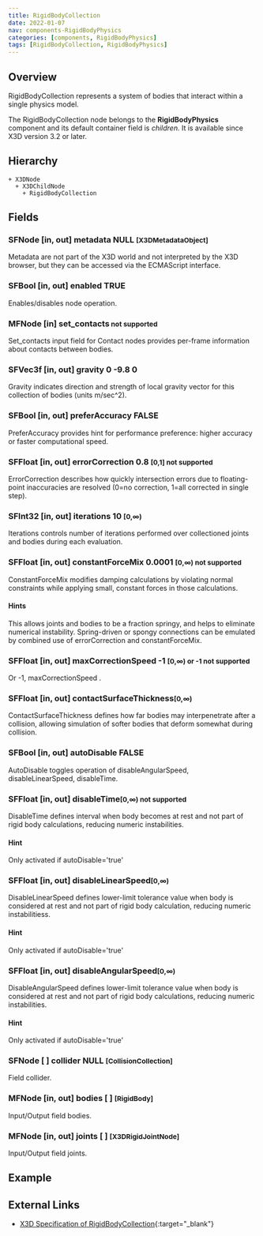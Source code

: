 ```yaml
---
title: RigidBodyCollection
date: 2022-01-07
nav: components-RigidBodyPhysics
categories: [components, RigidBodyPhysics]
tags: [RigidBodyCollection, RigidBodyPhysics]
---
```

<style>
.post h3 {
  word-spacing: 0.2em;
}
</style>

## Overview

RigidBodyCollection represents a system of bodies that interact within a single physics model.

The RigidBodyCollection node belongs to the **RigidBodyPhysics** component and its default container field is *children.* It is available since X3D version 3.2 or later.

## Hierarchy

```
+ X3DNode
  + X3DChildNode
    + RigidBodyCollection
```

## Fields

### SFNode [in, out] **metadata** NULL <small>[X3DMetadataObject]</small>

Metadata are not part of the X3D world and not interpreted by the X3D browser, but they can be accessed via the ECMAScript interface.

### SFBool [in, out] **enabled** TRUE

Enables/disables node operation.

### MFNode [in] **set_contacts**<span class="no"><small class="small"> not supported</small></span>

Set_contacts input field for Contact nodes provides per-frame information about contacts between bodies.

### SFVec3f [in, out] **gravity** 0 -9.8 0

Gravity indicates direction and strength of local gravity vector for this collection of bodies (units m/sec^2).

### SFBool [in, out] **preferAccuracy** FALSE

PreferAccuracy provides hint for performance preference: higher accuracy or faster computational speed.

### SFFloat [in, out] **errorCorrection** 0.8 <small>[0,1] <span class="no">not supported</span></small>

ErrorCorrection describes how quickly intersection errors due to floating-point inaccuracies are resolved (0=no correction, 1=all corrected in single step).

### SFInt32 [in, out] **iterations** 10 <small>[0,∞)</small>

Iterations controls number of iterations performed over collectioned joints and bodies during each evaluation.

### SFFloat [in, out] **constantForceMix** 0.0001 <small>[0,∞) <span class="no">not supported</span></small>

ConstantForceMix modifies damping calculations by violating normal constraints while applying small, constant forces in those calculations.

#### Hints

This allows joints and bodies to be a fraction springy, and helps to eliminate numerical instability. Spring-driven or spongy connections can be emulated by combined use of errorCorrection and constantForceMix.

### SFFloat [in, out] **maxCorrectionSpeed** -1 <small>[0,∞) or -1 <span class="no">not supported</span></small>

Or -1, maxCorrectionSpeed .

### SFFloat [in, out] **contactSurfaceThickness**<small>[0,∞)</small>

ContactSurfaceThickness defines how far bodies may interpenetrate after a collision, allowing simulation of softer bodies that deform somewhat during collision.

### SFBool [in, out] **autoDisable** FALSE

AutoDisable toggles operation of disableAngularSpeed, disableLinearSpeed, disableTime.

### SFFloat [in, out] **disableTime**<small>[0,∞) <span class="no">not supported</span></small>

DisableTime defines interval when body becomes at rest and not part of rigid body calculations, reducing numeric instabilities.

#### Hint

Only activated if autoDisable='true'

### SFFloat [in, out] **disableLinearSpeed**<small>[0,∞)</small>

DisableLinearSpeed defines lower-limit tolerance value when body is considered at rest and not part of rigid body calculation, reducing numeric instabilitiess.

#### Hint

Only activated if autoDisable='true'

### SFFloat [in, out] **disableAngularSpeed**<small>[0,∞)</small>

DisableAngularSpeed defines lower-limit tolerance value when body is considered at rest and not part of rigid body calculations, reducing numeric instabilities.

#### Hint

Only activated if autoDisable='true'

### SFNode [ ] **collider** NULL <small>[CollisionCollection]</small>

Field collider.

### MFNode [in, out] **bodies** [ ] <small>[RigidBody]</small>

Input/Output field bodies.

### MFNode [in, out] **joints** [ ] <small>[X3DRigidJointNode]</small>

Input/Output field joints.

## Example

<x3d-canvas src="https://create3000.github.io/media/examples/RigidBodyPhysics/RigidBodyCollection/RigidBodyCollection.x3d"></x3d-canvas>

## External Links

- [X3D Specification of RigidBodyCollection](https://www.web3d.org/documents/specifications/19775-1/V4.0/Part01/components/rigidBodyPhysics.html#RigidBodyCollection){:target="_blank"}
